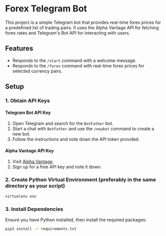 # Forex Telegram Bot

This project is a simple Telegram bot that provides real-time forex prices for a predefined list of trading pairs. It uses the Alpha Vantage API for fetching forex rates and Telegram's Bot API for interacting with users.

## Features

- Responds to the `/start` command with a welcome message.
- Responds to the `/forex` command with real-time forex prices for selected currency pairs.

## Setup

### 1. Obtain API Keys

#### Telegram Bot API Key

1. Open Telegram and search for the `BotFather` bot.
2. Start a chat with `BotFather` and use the `/newbot` command to create a new bot.
3. Follow the instructions and note down the API token provided.

#### Alpha Vantage API Key

1. Visit [Alpha Vantage](https://www.alphavantage.co/support/#api-key).
2. Sign up for a free API key and note it down.

### 2. Create Python Virtual Environment (preferably in the same directory as your script)

```bash
virtualenv env
```

### 3. Install Dependencies

Ensure you have Python installed, then install the required packages:

```bash
pip3 install -r requirements.txt
```